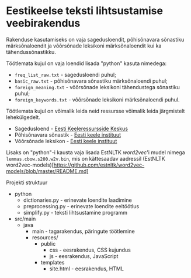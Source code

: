 # Eestikeelse teksti lihtsustamise veebirakendus
Rakenduse kasutamiseks on vaja sagedusloendit, põhisõnavara sõnastiku märksõnaloendit ja võõrsõnade leksikoni märksõnaloendit kui ka tähendussõnastikku.

Töötlemata kujul on vaja loendid lisada "python" kasuta nimedega:
 * `freq_list_raw.txt` - sagedusloendi puhul;
 * `basic_raw.txt` - põhisõnavara sõnastiku märksõnaloendi puhul;
 * `foreign_meaning.txt` - võõrsõnade leksikoni tähendustega sõnastiku puhul;
 * `foreign_keywords.txt` - võõrsõnade leksikoni märksõnaloendi puhul.
 
 Töötlemata kujul on võimalik leida neid ressursse võimalik leida järgmistelt lehekülgedelt.
 * Sagedusloend - [Eesti Keeleressursside Keskus](https://keeleressursid.ee/et/keeleressursid-cl-ut/ressursid/83-article/clutee-lehed/256-sagedusloendid)
 * Põhisõnavara sõnastik - [Eesti keele instituut](https://www.eki.ee/litsents/)
 * Võõrsõnade leksikon - [Eesti keele instituut](https://www.eki.ee/litsents/)
 
 Lisaks on "python"-i kausta vaja lisada EstNLTK <i>word2vec</i>'i mudel nimega `lemmas.cbow.s200.w2v.bin`, mis on kättesaadav aadressil (EstNLTK word2vec-models)[https://github.com/estnltk/word2vec-models/blob/master/README.md] 
 
Projekti struktuur
 * python
   * dictionaries.py - erinevate loendite laadimine
   * preprocessing.py - erinevate loendite eeltöötlus
   * simplify.py - teksti lihtsustamine programm
 * src/main
   * java
      * main - tagarakendus, päringute töötlemine
      * resources/
          * public
              * css - eesrakendus, CSS kujundus 
              * js - eesrakendus, JavaScript
          * templates 
              * site.html - eesrakendus, HTML
          
